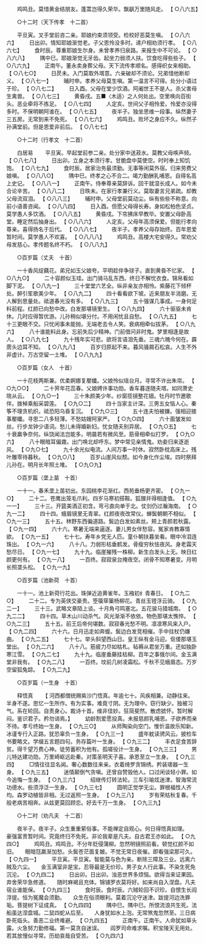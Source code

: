 <!-- { "loadSidebar": true } -->
　　鸡鸣丑。莫惜黄金结朋友。蓬蒿岂得久荣华。飘飖万里随风走。 【 ○八六五】 

　　○十二时（天下传孝　十二首） 

　　平旦寅。叉手堂前咨二亲。耶娘约束须领受。检校好恶莫生嗔。 【 ○八六六】 
　　日出卯。情知耶娘渐觉老。子父恩怜没多时。递户相劝须行孝。 【 ○八六七】 
　　食时辰。尊重耶娘生尔身。未曾孝养归泉路。来报生中不可论。 【 ○八六八】 
　　隅中巳。耶娘渐觉无牙齿。起坐力弱须人扶。饮食吃得些些子。 【 ○八六九】 
　　正南午。董永卖身葬父母。天下流传孝顺名。感得织女来相助。 【 ○八七○】 
　　日昃未。入门莫取外壻意。六亲破却不须论。兄弟惜他断却义。 【 ○八七一】 
　　晡时申。孝养父母莫生嗔。第一温言不可得。处分小语过于珍。 【 ○八七二】 
　　日入酉。父母在堂少饮酒。阿阇世王不是人。杀父害母生禽兽。 【 ○八七三】 
　　黄昏戌。五■〈木适〉之人何处出。空里唤向百街头。恶业牵将不拣足。 【 ○八七四】 
　　人定亥。世间父子相怜爱。怜爱亦没得多时。不保明朝阿谁在。 【 ○八七五】 
　　夜半子。独坐思维一段事。纵然妻子三五房。无常到来不免死。 【 ○八七六】 
　　鸡鸣丑。败坏之身应不久。纵然子孙满堂前。但是恩爱非前后。 【 ○八七七】 

　　○十二时（行孝文　十二首） 

　　白居易 
　　平旦寅。早起堂前参二亲。处分家中送菽水。莫教父母唤声频。 【 ○八七八】 
　　日出卯。立身之本须行孝。甘脆盘中莫使空。时时奉上知饥饱。 【 ○八七九】 
　　食时辰。居家治务最须勤。无事等闲莫外宿。归来劳费父娘嗔。 【 ○八八○】 
　　隅中巳。终孝之心不合二。竭力勤酬乳哺恩。自得名高上史记。 【 ○八八一】 
　　正南午。侍奉尊亲莫辞诉。回干就湿长成人。如今未合论辛苦。 【 ○八八二】 
　　日昳未。在家行孝兼行义。莫取妻言兄弟疏。却教父母流双泪。 【 ○八八三】 
　　晡时申。父母堂前莫动尘。纵有些些不称意。向前小语善咨闻。 【 ○八八四】 
　　日入酉。但愿父母得长寿。身如松柏色坚贞。莫学愚人多饮酒。 【 ○八八五】 
　　黄昏戌。下帘拂床早教毕。安置父母卧高堂。睡定然后抽身出。 【 ○八八六】 
　　人定亥。父母年高须保爱。但能行孝向尊亲。喜得扬名于后代。 【 ○八八七】 
　　夜半子。孝养父母存始终。百年恩爱暂时间。莫学愚人不欢喜。 【 ○八八八】 
　　鸡鸣丑。高楼大宅安得久。常劝父母发慈心。孝传题名终不朽。 【 ○八八九】 

　　○百岁篇（丈夫　十首） 

　　一十香风绽藕花。弟兄如玉父娘夸。平明趁伴争球子。直到黄昏不忆家。 【 ○八九○】 
　　二十容颜似玉珪。出门骑马乱东西。终日不解忧衣食。锦帛看如脚下泥。 【 ○八九一】 
　　三十堂堂六艺全。纵非亲友亦相怜。紫藤花下倾杯处。醉引笙歌美少年。 【 ○八九二】 
　　四十看看欲下坡。近来朋友半消磨。无人解到思量处。祗道春光没有多。 【 ○八九三】 
　　五十强谋几事成。一身何足料前程。红颜已向愁中改。白发那堪镜里生。 【 ○八九四】 
　　六十驱驱未肯休。几时应得暂优游。儿孙稍似堪分付。不用闲忧且自愁。 【 ○八九五】 
　　七十三更眼不交。只忧闲事未能抛。无端老去令人笑。衰病相牵似拔茅。 【 ○八九六】 
　　八十谁能料此身。忘前失后少精神。门前借问非时鬼。梦里相逢是故人。 【 ○八九七】 
　　九十残年实可悲。欲将言语泪先垂。三魂六魄今何在。霹雳头边耳不知。 【 ○八九八】 
　　百岁归原起不来。暮风骚屑石松哀。人生不外非虚计。万古空留一土堆。 【 ○八九九】 

　　○百岁篇（女人　十首） 

　　一十花枝两斯兼。优柔婀娜复嬮孅。父娘怜似瑶台月。寻常不许出朱帘。 【 ○九○○】 
　　二十笄年花蕊春。父娘娉许事功勋。香车暮逐随夫壻。如同萧史晓从云。 【 ○九○一】 
　　三十朱颜美少年。纱窗揽镜整花钿。牡丹时节邀歌伴。拨棹乘船采碧莲。 【 ○九○二】 
　　四十当家主计深。三男五女恼人心。秦筝不理贪机织。祗恐阳乌昏复沉。 【 ○九○三】 
　　五十连夫怕被嫌。强相迎接事嬮孅。寻思二八多轻薄。不愁姑嫂阿家严。 【 ○九○四】 
　　六十面皱发如丝。行步龙钟少语词。愁儿未得婚新妇。忧女随夫别异居。 【 ○九○五】 
　　七十衰羸争奈何。纵饶闻法岂能多。明晨若有微风至。筋骨相牵似打罗。 【 ○九○六】 
　　八十眼暗耳偏聋。出门唤北却呼东。梦中常见亲情鬼。劝妾归来逐逝风。 【 ○九○七】 
　　九十余光似电流。人间万事一时休。寂然卧枕高床上。残叶雕零待暮秋。 【 ○九○八】 
　　百岁山崖风似颓。如今身化作尘埃。四时祭拜儿孙在。明月长年照土堆。 【 ○九○九】 

　　○百岁篇（垄上苗　十首） 

　　一十一。春禾垄上苗初出。东园桃李花渐红。西苑垂杨更齐密。 【 ○九一○】 
　　二十二。苍鹰出笼毛爪利。四岁马寒初搭鞍。狐狸并得相逢值。 【 ○九一一】 
　　三十三。开筵美酒正初含。弯弓直向单于北。仗剑仍过瀚海南。 【 ○九一二】 
　　四十四。蛾眉镜里无青翠。红颜夜夜改常仪。蝉鬓朝朝不相似。 【 ○九一三】 
　　五十五。林野东西徧道路。鬓边白发如素丝。颊上青颜若秋露。 【 ○九一四】 
　　六十六。寒暑无端来逼逐。妻儿男女伴愁容。冤家肯教寡情欲。 【 ○九一五】 
　　七十七。寿年乡党无人匹。童仆朝扶暮坐看。眼中冷泪连珠出。 【 ○九一六】 
　　八十八。力弱形枯垂鹤发。骨瘦穷秋怯夜风。身老霜天愁尽日。 【 ○九一七】 
　　九十九。临崖摧残一株柳。新生白发头上无。映日红颜更何有。 【 ○九一八】 
　　一百终。寂寂泉台掩夜空。闭骨不知寒暑变。月明长照垄头松。 【 ○九一九】 

　　○百岁篇（池新荷　十首） 

　　一十一。池上新荷行花出。珠弹近追黄雀年。玉襁初纟青春日。 【 ○九二○】 
　　二十二。专为英侠交豪贵。箜篌筚篥杨柳花。青丝玉镫浮云骑。 【 ○九二一】 
　　三十三。武略文章陌上谈。十月角弓鸣塞北。五花骏马猎城南。 【 ○九二二】 
　　四十四。草木山川动杀气。风光渐渐不依依。物色那堪太憔悴。 【 ○九二三】 
　　五十五。前王后帝何堪数。寂寂春光愁不明。凛凛寒风来入户。 【 ○九二四】 
　　六十六。日月迅走如奔蝮。鬓边白发竞相催。手中拄杖仍嫌曲。 【 ○九二五】 
　　七十七。举头斜望西山日。皇王纵有金马迎。伛偻那堪玉堂出。 【 ○九二六】 
　　八十八。筋疲力尽如枯札。毡褥从君坐万重。还如独卧寒江雪。 【 ○九二七】 
　　九十九。临崖垂藤挂枯柳。百年之事俄尔间。金玉满堂非我有。 【 ○九二八】 
　　一百终。坟前几树凌霜松。千秋不见蛾眉态。万岁空留狐兔踪。 【 ○九二九】 

　　○百岁篇（一生身　十首） 

　　释悟真 
　　【 河西都僧统赐紫沙门悟真。年逾七十。风疾相兼。动静往来。半身不遂。思忆一生所作。有为实事。难竟寸阴。无为理中。窃行缺少。独被习气。系在轮回。自责身心。裁诗十首。维非佳妙。狂简斐然。散虑摅怀。暂时解闷。鉴识君子。矜勿诮焉。】 
　　幼龄割爱愿投真。未报慈颜乳哺恩。子欲养而亲不待。孝亏终始一生身。 【 ○九三○】 
　　从师陶染向空门。惟忻温故乐知新。冰谨专行入正路。犹恐辜负一生身。 【 ○九三一】 
　　盛年躭读骋风云。披检车书要略文。学缀五言题四句。务存篇叶一生身。 【 ○九三二】 
　　丰衣足食苦辞贫。得千望万费心神。徒劳蓄积为他有。孤嗟役计一生身。 【 ○九三三】 
　　男儿特达建功勋。万里崎岖远赴秦。对策圣明天子喜。承恩至立一生身。 【 ○九三四】 
　　□情往往显名闻。奢心数数往来亲。衣着绮罗贪锦绣。矜装瓌器一生身。 【 ○九三五】 
　　迷情颠倒气贪嗔。还曾自赞毁他人。口过闲谈轻小罪。如今追悔一生身。 【 ○九三六】 
　　绍继传灯转法轮。三车引喻炫迷津。智海常流功德水。些须浮泛一生身。 【 ○九三七】 
　　圆明正觉学无尘。罪根福性人齐均。森罗动植皆非相。无过返照一生身。 【 ○九三八】 
　　岁有荣枯秋复春。千般老病苦相奔。从兹更莫回顾恋。好去千万一生身。 【 ○九三九】 

　　○十二时（劝凡夫　十二首） 

　　夜半子。夜半子。众生重重萦俗事。不能禅定自观心。何日得悟真如理。　　豪强富贵暂时间。究竟终归不免死。非论我辈是凡夫。自古君王亦如此。 【 ○九四○】 
　　鸡鸣丑。鸡鸣丑。不分年贬侵蒲柳。忽然明镜照前看。顿觉红颜不如旧。　　眼暗尫羸渐加愁。头鬓苍茫面复皴。不觉无常日夜催。即看强梁那可久。 【 ○九四一】 
　　平旦寅。平旦寅。智能莫与色为亲。断除三障及三业。远离六贼及六尘。　　金玉满室非是宝。忍辱最是无价珍。男子女人行此事。不染生死免沉沦。 【 ○九四二】 
　　日出卯。日出卯。浊恶世界多烦恼。欲得当来证果因。弃舍荣华急修道。　　随时麻褐且充体。锦铺罗衣莫将好。如来尚自入涅盘。凡夫宿业谁能保。 【 ○九四三】 
　　食时辰。食时辰。六贼轮回不识珍。自恨生长阎浮提。恒为冤魔会须勤。　　众生在俗须眼利。莫着沉沦守迷津。跋提河边洗罪垢。菩提树下证成真。 【 ○九四四】 
　　隅中巳。隅中巳。所恨流浪共生死。法船虽达涅盘城。二鼠四蛇从后至。　　人身犹如水上泡。无常煞鬼忽然至。三日病卧死临头。善恶二业终难避。 【 ○九四五】 
　　正南午。正南午。人命犹如草头露。火急努力勤修福。第一莫贪自迷误。　　阎罗司命难求嘱。积宝陵天无用处。若其放慢似寻常。历劫哀哉自受苦。 【 ○九四六】 
